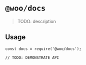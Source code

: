# `@woo/docs`

> TODO: description

## Usage

```
const docs = require('@woo/docs');

// TODO: DEMONSTRATE API
```
